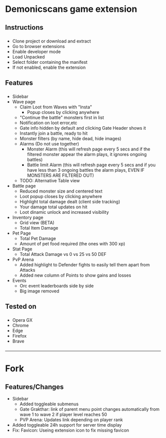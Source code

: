 <h1 align="left">Demonicscans game extension</h1>

###

<h2 align="left">Instructions</h2>

###

- Clone project or download and extract
- Go to browser extensions
- Enable developer mode
- Load Unpacked
- Select folder containing the manifest
- If not enabled, enable the extension

###

<h2 align="left">Features</h2>

###

- Sidebar
- Wave page
  - Claim Loot from Waves with "Insta"
    - Popup closes by clicking anywhere
  - "Continue the battle" monsters first in list
  - Notification on loot error,etc
  - Gate info hidden by default and clicking Gate Header shows it
  - Instantly join a battle, ready to hit
  - Monster filters (by name, hide dead, hide images)
  - Alarms (Do not use together)
    - Monster Alarm (this will refresh page every 5 secs and if the filtered monster appear the alarm plays, it ignores ongoing battles)
    - Battle limit Alarm (this will refresh page every 5 secs and if you have less than 3 ongoing battles the alarm plays, EVEN IF MONSTERS ARE FILTERED OUT)
  - TODO: Alternative Table view
- Battle page
  - Reduced monster size and centered text
  - Loot popup closes by clicking anywhere
  - Highlight total damage dealt (client side tracking)
  - Your damage total updates on hit
  - Loot dinamic unlock and increased visibility
- Inventory page
  - Grid view (BETA)
  - Total Item Damage
- Pet Page
  - Total Pet Damage
  - Amount of pet food required (the ones with 300 xp)
- Stat Page
  - Total Attack Damage vs 0 vs 25 vs 50 DEF
- PvP Arena
  - Added highlight to Defender fights to easily tell them apart from Attacks
  - Added new column of Points to show gains and losses
- Events
  - Orc event leaderboards side by side
  - Big image removed

###

<h2 align="left">Tested on</h2>

###

- Opera GX
- Chrome
- Edge
- Firefox
- Brave

###

-----------------
# Fork
## Features/Changes

* Sidebar
    * Added toggleable submenus
    * Gate Grakthar: link of parent menu point changes automatically from wave 1 to wave 2 if player level reaches 50
    * PVP Arena: Updates link depending on player rank
* Added toggleable 24h support for server time display
* Fix: Favicon: Useing extension icon to fix missing favicon
